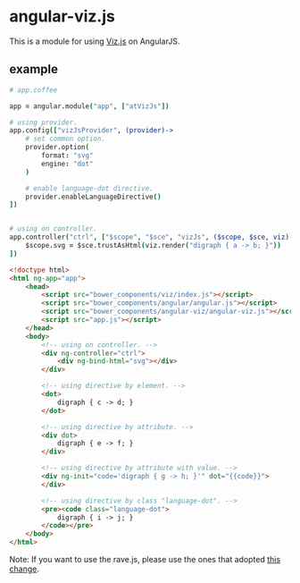 angular-viz.js
===========

This is a module for using [Viz.js](https://github.com/mdaines/viz.js/) on AngularJS.

## example

```coffee
# app.coffee

app = angular.module("app", ["atVizJs"])

# using provider.
app.config(["vizJsProvider", (provider)->
	# set common option.
	provider.option(
		format: "svg"
		engine: "dot"
	)

	# enable language-dot directive.
	provider.enableLanguageDirective()
])


# using on controller.
app.controller("ctrl", ["$scope", "$sce", "vizJs", ($scope, $sce, viz)->
	$scope.svg = $sce.trustAsHtml(viz.render("digraph { a -> b; }"))
])
```

```html
<!doctype html>
<html ng-app="app">
    <head>
        <script src="bower_components/viz/index.js"></script>
        <script src="bower_components/angular/angular.js"></script>
        <script src="bower_components/angular-viz/angular-viz.js"></script>
        <script src="app.js"></script>
    </head>
    <body>
        <!-- using on controller. -->
        <div ng-controller="ctrl">
            <div ng-bind-html="svg"></div>
        </div>

        <!-- using directive by element. -->
        <dot>
            digraph { c -> d; }
        </dot>

        <!-- using directive by attribute. -->
        <div dot>
            digraph { e -> f; }
        </div>

        <!-- using directive by attribute with value. -->
        <div ng-init="code='digraph { g -> h; }'" dot="{{code}}">
        </div>

        <!-- using directive by class "language-dot". -->
        <pre><code class="language-dot">
            digraph { i -> j; }
        </code></pre>
    </body>
</html>
```


Note: If you want to use the rave.js, please use the ones that adopted [this change](https://github.com/RaveJS/rave/pull/70).
